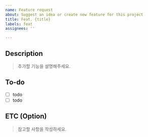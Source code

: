 ```yaml
---
name: Feature request
about: Suggest an idea or create new feature for this project
title: Feat. {title}
labels: feat
assignees: ''

---
```


## Description
> 추가할 기능을 설명해주세요.

## To-do
- [ ] todo
- [ ] todo

## ETC (Option)
> 참고할 사항을 작성하세요.
